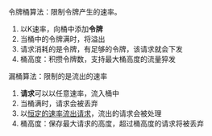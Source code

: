 令牌桶算法：限制令牌产生的速率。
1. 以K速率，向桶中添加**令牌**
2. 当桶中的令牌满时，将溢出
3. 请求消耗的是令牌，有足够的令牌，该请求就会下发
4. 桶高度：积攒令牌数，支持最大桶高度的流量猝发

漏桶算法：限制的是流出的速率
1. **请求**可以以任意速率，流入桶中
2. 当桶满时，请求会被丢弃
3. 以<u>恒定的速率流出请求</u>，流出的请求会被处理
4. 桶高度：保存最大请求的高度，超过桶高度的请求将被丢弃
